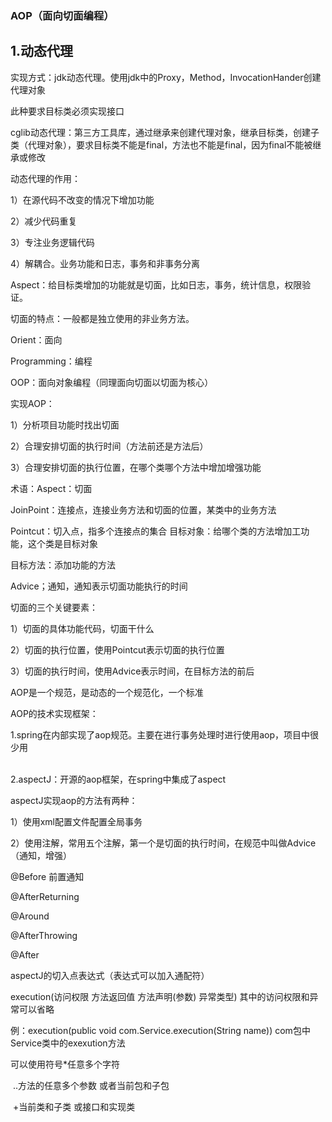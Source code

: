 ### AOP（面向切面编程）

## 1.动态代理

实现方式：jdk动态代理。使用jdk中的Proxy，Method，InvocationHander创建代理对象

此种要求目标类必须实现接口

cglib动态代理：第三方工具库，通过继承来创建代理对象，继承目标类，创建子类（代理对象），要求目标类不能是final，方法也不能是final，因为final不能被继承或修改

动态代理的作用：

1）在源代码不改变的情况下增加功能

2）减少代码重复

3）专注业务逻辑代码

4）解耦合。业务功能和日志，事务和非事务分离<br>

Aspect：给目标类增加的功能就是切面，比如日志，事务，统计信息，权限验证。

切面的特点：一般都是独立使用的非业务方法。

Orient：面向

Programming：编程

OOP：面向对象编程（同理面向切面以切面为核心）

实现AOP：

1）分析项目功能时找出切面

2）合理安排切面的执行时间（方法前还是方法后）

3）合理安排切面的执行位置，在哪个类哪个方法中增加增强功能

术语：Aspect：切面

JoinPoint：连接点，连接业务方法和切面的位置，某类中的业务方法

Pointcut：切入点，指多个连接点的集合
目标对象：给哪个类的方法增加工功能，这个类是目标对象

目标方法：添加功能的方法

Advice；通知，通知表示切面功能执行的时间

切面的三个关键要素：

1）切面的具体功能代码，切面干什么

2）切面的执行位置，使用Pointcut表示切面的执行位置

3）切面的执行时间，使用Advice表示时间，在目标方法的前后

AOP是一个规范，是动态的一个规范化，一个标准

AOP的技术实现框架：

1.spring在内部实现了aop规范。主要在进行事务处理时进行使用aop，项目中很少用

<br>2.aspectJ：开源的aop框架，在spring中集成了aspect

aspectJ实现aop的方法有两种：

1）使用xml配置文件配置全局事务

2）使用注解，常用五个注解，第一个是切面的执行时间，在规范中叫做Advice（通知，增强）

@Before		前置通知

@AfterReturning

@Around

@AfterThrowing

@After

aspectJ的切入点表达式（表达式可以加入通配符）

execution(访问权限	方法返回值	方法声明(参数)	异常类型) 				其中的访问权限和异常可以省略

例：execution(public void com.Service.execution(String name))			com包中Service类中的exexution方法

可以使用符号*任意多个字符

​	..方法的任意多个参数			或者当前包和子包

​	+当前类和子类			或接口和实现类

